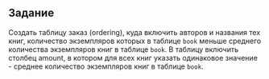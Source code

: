 ## Задание

Создать таблицу заказ (ordering), куда включить авторов и названия тех книг, количество экземпляров которых в таблице `book` меньше среднего количества экземпляров книг в таблице `book`. В таблицу включить столбец   amount, в котором для всех книг указать одинаковое значение - среднее количество экземпляров книг в таблице `book`.